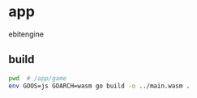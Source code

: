 # app
ebitengine

## build
```sh
pwd  # /app/game
env GOOS=js GOARCH=wasm go build -o ../main.wasm .
```